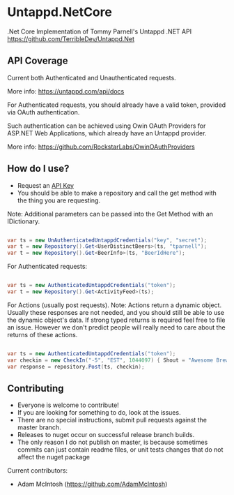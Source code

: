 # Untappd.NetCore

.Net Core Implementation of Tommy Parnell's Untappd .NET API https://github.com/TerribleDev/Untappd.Net


## API Coverage

Current both Authenticated and Unauthenticated requests.

More info: https://untappd.com/api/docs

For Authenticated requests, you should already have a valid token, provided via OAuth authentication.

Such authentication can be achieved using Owin OAuth Providers for ASP.NET Web Applications, which already have an Untappd provider.

More info: https://github.com/RockstarLabs/OwinOAuthProviders

## How do I use?

* Request an [API Key](https://untappd.com/api/register?register=new)
* You should be able to make a repository and call the get method with the thing you are requesting.

Note: Additional parameters can be passed into the Get Method with an IDictionary.

```csharp

var ts = new UnAuthenticatedUntappdCredentials("key", "secret");
var t = new Repository().Get<UserDistinctBeers>(ts, "tparnell");
var t = new Repository().Get<BeerInfo>(ts, "BeerIdHere");

```

For Authenticated requests:

```csharp

var ts = new AuthenticatedUntappdCredentials("token");
var t = new Repository().Get<ActivityFeed>(ts);

```

For Actions (usually post requests). Note: Actions return a dynamic object. Usually these responses are not needed, and you should still be able to use the dynamic object's data. If strong typed returns is required feel free to file an issue. However we don't predict people will really need to care about the returns of these actions.


```csharp

var ts = new AuthenticatedUntappdCredentials("token");
var checkin = new CheckIn("-5", "EST", 1044097) { Shout = "Awesome Brew", Rating = 4 };
var response = repository.Post(ts, checkin);

```

## Contributing

* Everyone is welcome to contribute!
* If you are looking for something to do, look at the issues.
* There are no special instructions, submit pull requests against the master branch.
* Releases to nuget occur on successful release branch builds.
 * The only reason I do not publish on master, is because sometimes commits can just contain readme files, or unit tests changes that do not affect the nuget package

Current contributors:
* Adam McIntosh (https://github.com/AdamMcIntosh)
